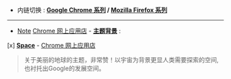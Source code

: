 - 内链切换 : **[Google Chrome 系列](https://github.com/taoste/Hello-World/tree/master/Tools/Google%20Chrome) / 
[Mozilla Firefox 系列](https://github.com/taoste/Hello-World/tree/master/Tools/Mozilla%20Firefox)**



--------------------------------

- [Note](https://github.com/taoste/Hello-World/tree/master/Tools/Google%20Chrome/Chrome插件（CRX文件）/themes.md) [Chrome 网上应用店](https://chrome.google.com/webstore/category/extensions?hl=zh-cn) - [**主题背景**](https://chrome.google.com/webstore/category/themes?hl=zh-cn) : 

[x] [**Space**](https://chrome.google.com/webstore/detail/space/hepnfgiockihbakjbhonkinpagbkaobo?hl=zh-cn) - [Chrome 网上应用店](https://chrome.google.com/webstore/category/extensions?hl=zh-cn)
 > 关于美丽的地球的主题，非常赞！以宇宙为背景更显人类需要探索的空间,也衬托出Google的发展空间。
